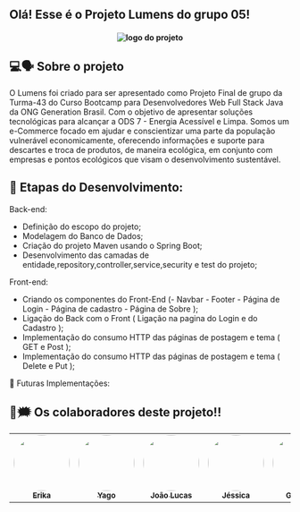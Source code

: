 ## Olá! Esse é o Projeto Lumens do grupo 05!

<h4 align="center">
<img align="center" alt="logo do projeto" src="https://media.discordapp.net/attachments/912136460294041681/932679854153953360/unknown.png"> 

## 💻🗣️ Sobre o projeto
O Lumens foi criado para ser apresentado como Projeto Final de grupo da Turma-43 do Curso Bootcamp para Desenvolvedores Web Full Stack Java da ONG Generation Brasil. Com o objetivo de apresentar soluções tecnológicas para alcançar a ODS 7 - Energia Acessível e Limpa.
Somos um e-Commerce focado em ajudar e conscientizar uma parte da população vulnerável economicamente, oferecendo informações e suporte para descartes e troca de produtos, de maneira ecológica, em conjunto com empresas e pontos ecológicos que visam  o desenvolvimento sustentável. 

## 🔧 Etapas do Desenvolvimento:
  Back-end:  
- Definição do escopo do projeto;
- Modelagem do Banco de Dados;
- Criação do projeto Maven usando o Spring Boot;
- Desenvolvimento das camadas de entidade,repository,controller,service,security e test do projeto;
  
Front-end:  
- Criando os componentes do Front-End (- Navbar - Footer - Página de Login - Página de cadastro - Página de Sobre );
- Ligação do Back com o Front ( Ligação na pagina do Login e do Cadastro );
- Implementação do consumo HTTP das páginas de postagem e tema ( GET e Post );
- Implementação do consumo HTTP das páginas de postagem e tema ( Delete e Put );

🚀 Futuras Implementações:



## 👤🗯 Os colaboradores deste projeto!!
<table>
<tr>
<td align="center"><a href="https://github.com/esyamamoto"><img style="border-radius: 50%;" 
src="https://cdn.discordapp.com/attachments/912136460294041681/932660487395631154/eu.jpg" width="100px;" alt=""/><br /><sub><b>Erika </b></sub></a><br /><a 
href="https://github.com/esyamamoto" title="GitHub Erika"></a></td> </a></td><td align="center"><a href="https://github.com/Yagocoelho"><img style="border-radius: 50%;" 
src="https://cdn.discordapp.com/attachments/912136460294041681/932660487970238464/yago.jpg" width="100px;" alt=""/><br /><sub><b>Yago</b></sub></a><br /><a href="https://github.com/Yagocoelho" 
title="GitHub Yago"</a></td><td align="center"><a 
href="https://github.com/LuukasOo"><img style="border-radius: 50%;" 
src="https://cdn.discordapp.com/attachments/912136460294041681/932660995854303262/jao.jpg" 
width="100px;" alt=""/><br /><sub><b>João Lucas</b></sub></a><br /><a
href="https://github.com/LuukasOo" title="GitHub João Lucas"></a></td> <td align="center"><a 
href="https://github.com/JessicaPersou"><img style="border-radius: 50%;" 
src="https://cdn.discordapp.com/attachments/912136460294041681/932681028017991690/ppp.png" width="100px;" alt=""/><br /><sub><b>Jéssica</b></sub></a><br /><a 
href="https://github.com/JessicaPersou" title="GitHub Jéssica"></a></td> <td align="center"><a href="https://github.com/gtamie"><img style="border-radius: 50%;" 
src="https://cdn.discordapp.com/attachments/912136460294041681/938493819312291940/giu.png" width="100px;" alt=""/><br /><sub><b>Giuliana</b></sub></a><br /><a 
href="https://https://github.com/gtamie" title="GitHub Giuliana"></a></td>

